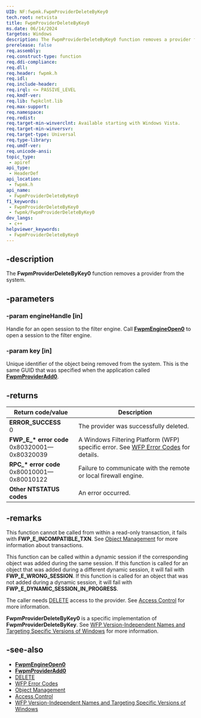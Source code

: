 ```yaml
---
UID: NF:fwpmk.FwpmProviderDeleteByKey0
tech.root: netvista
title: FwpmProviderDeleteByKey0
ms.date: 06/14/2024
targetos: Windows
description: The FwpmProviderDeleteByKey0 function removes a provider from the system.
prerelease: false
req.assembly: 
req.construct-type: function
req.ddi-compliance: 
req.dll: 
req.header: fwpmk.h
req.idl: 
req.include-header: 
req.irql: <= PASSIVE_LEVEL
req.kmdf-ver: 
req.lib: fwpkclnt.lib
req.max-support: 
req.namespace: 
req.redist: 
req.target-min-winverclnt: Available starting with Windows Vista.
req.target-min-winversvr: 
req.target-type: Universal
req.type-library: 
req.umdf-ver: 
req.unicode-ansi: 
topic_type:
 - apiref
api_type:
 - HeaderDef
api_location:
 - fwpmk.h
api_name:
 - FwpmProviderDeleteByKey0
f1_keywords:
 - FwpmProviderDeleteByKey0
 - fwpmk/FwpmProviderDeleteByKey0
dev_langs:
 - c++
helpviewer_keywords:
 - FwpmProviderDeleteByKey0
---
```


## -description

The **FwpmProviderDeleteByKey0** function removes a provider from the system.

## -parameters

### -param engineHandle [in]

Handle for an open session to the filter engine. Call **[FwpmEngineOpen0](nf-fwpmk-fwpmengineopen0.md)** to open a session to the filter engine.

### -param key [in]

Unique identifier of the object being removed from the system. This is the same GUID that was specified when the application called **[FwpmProviderAdd0](nf-fwpmk-fwpmprovideradd0.md)**.

## -returns

| Return code/value | Description |
|---|---|
| **ERROR_SUCCESS**<br>0 | The provider was successfully deleted. |
| **FWP_E_\* error code**<br>0x80320001—0x80320039 | A Windows Filtering Platform (WFP) specific error. See [WFP Error Codes](/windows/win32/fwp/wfp-error-codes) for details. |
| **RPC_\* error code**<br>0x80010001—0x80010122 | Failure to communicate with the remote or local firewall engine. |
| **Other NTSTATUS codes** | An error occurred. |

## -remarks

This function cannot be called from within a read-only transaction, it fails with **FWP_E_INCOMPATIBLE_TXN**. See [Object Management](/windows/desktop/FWP/object-management) for more information about transactions.

This function can be called within a dynamic session if the corresponding object was added during the same session. If this function is called for an object that was added during a different dynamic session, it will fail with **FWP_E_WRONG_SESSION**. If this function is called for an object that was not added during a dynamic session, it will fail with **FWP_E_DYNAMIC_SESSION_IN_PROGRESS**.

The caller needs [DELETE](/windows/desktop/SecAuthZ/standard-access-rights) access to the provider. See [Access Control](/windows/desktop/FWP/access-control) for more information.

**FwpmProviderDeleteByKey0** is a specific implementation of **FwpmProviderDeleteByKey**. See [WFP Version-Independent Names and Targeting Specific Versions of Windows](/windows/desktop/FWP/wfp-version-independent-names-and-targeting-specific-versions-of-windows) for more information.

## -see-also

- **[FwpmEngineOpen0](nf-fwpmk-fwpmengineopen0.md)**
- **[FwpmProviderAdd0](nf-fwpmk-fwpmprovideradd0.md)**
- [DELETE](/windows/desktop/SecAuthZ/standard-access-rights)
- [WFP Error Codes](/windows/win32/fwp/wfp-error-codes)
- [Object Management](/windows/desktop/FWP/object-management)
- [Access Control](/windows/desktop/FWP/access-control)
- [WFP Version-Independent Names and Targeting Specific Versions of Windows](/windows/desktop/FWP/wfp-version-independent-names-and-targeting-specific-versions-of-windows)
